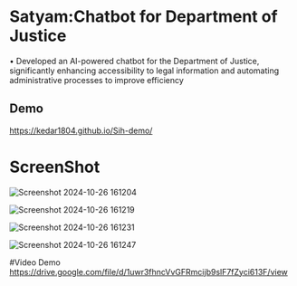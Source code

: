 
# Satyam:Chatbot for Department of Justice

• Developed an AI-powered chatbot for the Department of Justice, significantly enhancing accessibility to legal information and
automating administrative processes to improve efficiency

## Demo



https://kedar1804.github.io/Sih-demo/

# ScreenShot
![Screenshot 2024-10-26 161204](https://github.com/user-attachments/assets/c37d3cee-83f1-4b35-9c71-f97ff600256a)


![Screenshot 2024-10-26 161219](https://github.com/user-attachments/assets/e406c96f-f4bc-4e1c-ab51-4376571ad1b3)


![Screenshot 2024-10-26 161231](https://github.com/user-attachments/assets/b35c6db5-36af-4a1f-b390-3f2e9951b078)

![Screenshot 2024-10-26 161247](https://github.com/user-attachments/assets/90151777-0da5-46c8-9d42-54aaf18df135)


#Video Demo
https://drive.google.com/file/d/1uwr3fhncVvGFRmcijb9slF7fZyci613F/view

